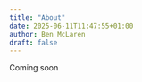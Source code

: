```yaml
---
title: "About"
date: 2025-06-11T11:47:55+01:00
author: Ben McLaren
draft: false
---
```

Coming soon
